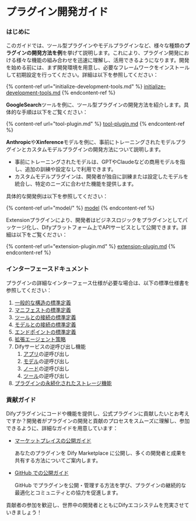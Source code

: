 # プラグイン開発ガイド

### はじめに

このガイドでは、ツール型プラグインやモデルプラグインなど、様々な種類の**プラグインの開発方法を例**を挙げて説明します。これにより、プラグイン開発における様々な機能の組み合わせを迅速に理解し、活用できるようになります。開発を始める前には、まず開発環境を用意し、必要なフレームワークをインストールして初期設定を行ってください。詳細は以下を参照してください：

{% content-ref url="initialize-development-tools.md" %}
[initialize-development-tools.md](initialize-development-tools.md)
{% endcontent-ref %}

**GoogleSearch**ツールを例に、ツール型プラグインの開発方法を紹介します。具体的な手順は以下をご覧ください：

{% content-ref url="tool-plugin.md" %}
[tool-plugin.md](tool-plugin.md)
{% endcontent-ref %}

**Anthropic**や**Xinference**モデルを例に、事前にトレーニングされたモデルプラグインとカスタムモデルプラグインの開発方法について説明します。

* 事前にトレーニングされたモデルは、GPTやClaudeなどの商用モデルを指し、追加の訓練や設定なしで利用できます。
* カスタムモデルプラグインは、開発者が独自に訓練または設定したモデルを統合し、特定のニーズに合わせた機能を提供します。

具体的な開発例は以下を参照してください：

{% content-ref url="model/" %}
[model](model-plugin/)
{% endcontent-ref %}

Extensionプラグインにより、開発者はビジネスロジックをプラグインとしてパッケージ化し、Difyプラットフォーム上でAPIサービスとして公開できます。詳細は以下をご覧ください：

{% content-ref url="extension-plugin.md" %}
[extension-plugin.md](extension-plugin.md)
{% endcontent-ref %}

### インターフェースドキュメント

プラグインの詳細なインターフェース仕様が必要な場合は、以下の標準仕様書を参照してください：

1. [一般的な構造の標準定義](../../schema-definition/general-specifications.md)
2. [マニフェストの標準定義](../../schema-definition/manifest.md)
3. [ツールとの接続の標準定義](../../schema-definition/tool.md)
4. [モデルとの接続の標準定義](../../schema-definition/model/)
5. [エンドポイントの標準定義](../../schema-definition/endpoint.md)
6. [拡張エージェント策略](../../schema-definition/agent.md)
7. Difyサービスの逆呼び出し機能
   1. [アプリ](../../schema-definition/reverse-invocation-of-the-dify-service/app.md "mention")の逆呼び出し
   2. [モデル](../../schema-definition/reverse-invocation-of-the-dify-service/model.md "mention")の逆呼び出し
   3. [ノード](../../schema-definition/reverse-invocation-of-the-dify-service/node.md "mention")の逆呼び出し
   4. [ツール](../../schema-definition/reverse-invocation-of-the-dify-service/tool.md "mention")の逆呼び出し
8. [プラグインの永続化されたストレージ機能](../../schema-definition/persistent-storage.md)

### 貢献ガイド

Difyプラグインにコードや機能を提供し、公式プラグインに貢献したいとお考えですか？開発者がプラグインの開発と貢献のプロセスをスムーズに理解し、参加できるように、詳細なガイドを用意しています：

*   [マーケットプレイスの公開ガイド](../../publish-plugins/publish-to-dify-marketplace.md)

    あなたのプラグインを Dify Marketplace に公開し、多くの開発者と成果を共有する方法についてご案内します。

*   [GitHub での公開ガイド](../../publish-plugins/publish-plugin-on-personal-github-repo.md)

    GitHub でプラグインを公開・管理する方法を学び、プラグインの継続的な最適化とコミュニティとの協力を促進します。

貢献者の参加を歓迎し、世界中の開発者とともにDifyエコシステムを充実させていきましょう！
